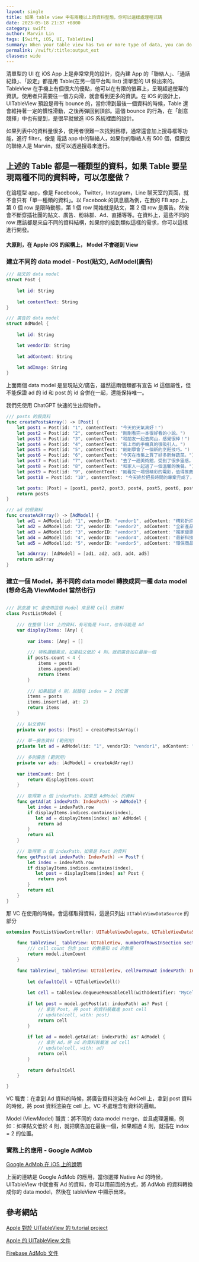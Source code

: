 ```yaml
---
layout: single
title: 如果 table view 中有兩種以上的資料型態，你可以這樣處理程式碼
date: 2023-05-18 21:37 +0800
category: swift
author: Marvin Lin
tags: [Swift, iOS, UI, TableView]
summary: When your table view has two or more type of data, you can do this. This article make an example of if you have two type of data, post and ad, you can use this way to handle it.
permalink: /swift/:title:output_ext
classes: wide
---
```


清單型的 UI 在 iOS App 上是非常常見的設計，從內建 App 的「聯絡人」、「通話紀錄」、「設定」都是用 Table(在另一個平台叫 list) 清單型的 UI 做出來的。TableView 在手機上有個很大的優點，他可以在有限的螢幕上，呈現超過螢幕的資訊，使用者只需要往一個方向滑，就會看到更多的資訊。在 iOS 的設計上， UITableView 預設是帶有 bounce 的，當你滑到最後一個資料的時候，Table 還會維持著一定的慣性滑動，之後再彈回到頂部。這個 bounce 的行為，在「創意競擇」中也有提到，是很早就做進 iOS 系統裡面的設計。

如果列表中的資料量很多，使用者很難一次找到目標，通常還會加上搜尋框等功能，進行 filter。像是 電話 app 中的聯絡人，如果你的聯絡人有 500 個，但要找的聯絡人是 Marvin，就可以透過搜尋來進行。

## 上述的 Table 都是一種類型的資料，如果 Table 要呈現兩種不同的資料時，可以怎麼做？

在論壇型 app，像是 Facebook，Twitter，Instagram，Line 聊天室的頁面，就不會只有「單一種類的資料」。以 Facebook 的訊息牆為例，在我的 FB app 上，第 0 個 row 是限時動態，第 1 個 row 開始就是貼文，第 2 個 row 是廣告。然後會不斷穿插社團的貼文、廣告、粉絲群、Ad、直播等等。在資料上，這些不同的 row 應該都是來自不同的資料結構，如果你的接到類似這樣的需求，你可以這樣進行開發。

#### 大原則，在 Apple iOS 的架構上， Model 不會碰到 View

### 建立不同的 data model - Post(貼文), AdModel(廣告)

```swift
/// 貼文的 data model
struct Post {
    
    let id: String
    
    let contentText: String
}

/// 廣告的 data model
struct AdModel {
    
    let id: String

    let vendorID: String
    
    let adContent: String
    
    let adImage: String
}

```

上面兩個 data model 是呈現貼文/廣告，雖然這兩個類都有宣告 id 這個屬性，但不能保證 ad 的 id 和 post 的 id 合併在一起，還能保持唯一。

我們先使用 ChatGPT 快速的生出假物件。

```swift
/// posts 的假資料
func createPostsArray() -> [Post] {
    let post1 = Post(id: "1", contentText: "今天的天氣真好！")
    let post2 = Post(id: "2", contentText: "剛剛看完一本很好看的小說。")
    let post3 = Post(id: "3", contentText: "和朋友一起去爬山，感覺很棒！")
    let post4 = Post(id: "4", contentText: "新上市的手機真的很吸引人。")
    let post5 = Post(id: "5", contentText: "剛剛學會了一個新的烹飪技巧。")
    let post6 = Post(id: "6", contentText: "今天在市集上買了好多新鮮蔬菜。")
    let post7 = Post(id: "7", contentText: "去了一趟美術館，受到了很多靈感。")
    let post8 = Post(id: "8", contentText: "和家人一起過了一個溫馨的晚餐。")
    let post9 = Post(id: "9", contentText: "剛看完一場很精彩的電影，值得推薦！")
    let post10 = Post(id: "10", contentText: "今天終於把長時間的專案完成了，感覺很有成就感！")

    let posts: [Post] = [post1, post2, post3, post4, post5, post6, post7, post8, post9, post10]
    return posts
}
```

```swift
/// ad 的假資料
func createAdArray() -> [AdModel] {
    let ad1 = AdModel(id: "1", vendorID: "vendor1", adContent: "精彩折扣，限時特賣！", adImage: "ad1.jpg")
    let ad2 = AdModel(id: "2", vendorID: "vendor2", adContent: "全新產品上市，快來試用！", adImage: "ad2.jpg")
    let ad3 = AdModel(id: "3", vendorID: "vendor3", adContent: "獨家優惠，不容錯過！", adImage: "ad3.jpg")
    let ad4 = AdModel(id: "4", vendorID: "vendor4", adContent: "最新科技，滿足您的需求！", adImage: "ad4.jpg")
    let ad5 = AdModel(id: "5", vendorID: "vendor5", adContent: "環保商品，共同守護地球！", adImage: "ad5.jpg")

    let adArray: [AdModel] = [ad1, ad2, ad3, ad4, ad5]
    return adArray
}
```

### 建立一個 Model，將不同的 data model 轉換成同一種 data model (想命名為 ViewModel 當然也行)

```swift

/// 訊息牆 VC 會使用這個 Model 來呈現 Cell 的資料
class PostListModel {
    
    /// 在整個 list 上的資料，有可能是 Post，也有可能是 Ad
    var displayItems: [Any] {
        
        var items: [Any] = []
        
        /// 特殊邏輯需求，如果貼文低於 4 則，就把廣告加在最後一個
        if posts.count < 4 {
            items = posts
            items.append(ad)
            return items
        }
        
        /// 如果超過 4 則，就插在 index = 2 的位置
        items = posts
        items.insert(ad, at: 2)
        return items
    }
    
    /// 貼文資料
    private var posts: [Post] = createPostsArray()
    
    /// 單一廣告資料 (範例用)
    private let ad = AdModel(id: "1", vendorID: "vendor1", adContent: "精彩折扣，限時特賣！", adImage: "ad1.jpg")
    
    /// 多則廣告 (範例用)
    private var ads: [AdModel] = createAdArray()
    
    var itemCount: Int {
        return displayItems.count
    }
    
    /// 取得第 n 個 indexPath，如果是 AdModel 的資料
    func getAd(at indexPath: IndexPath) -> AdModel? {
        let index = indexPath.row
        if displayItems.indices.contains(index),
           let ad = displayItems[index] as? AdModel {
            return ad
        }
        return nil
    }
    
    /// 取得第 n 個 indexPath，如果是 Post 的資料
    func getPost(at indexPath: IndexPath) -> Post? {
        let index = indexPath.row
        if displayItems.indices.contains(index),
           let post = displayItems[index] as? Post {
            return post
        }
        return nil
    }
}
```

那 VC 在使用的時候，會這樣取得資料，這邊只列出 `UITableViewDataSource` 的部分

```swift
extension PostListViewController: UITableViewDelegate, UITableViewDataSource {
    
    func tableView(_ tableView: UITableView, numberOfRowsInSection section: Int) -> Int {
        /// cell count 包含 post 的數量和 ad 的數量
        return model.itemCount
    }
    
    func tableView(_ tableView: UITableView, cellForRowAt indexPath: IndexPath) -> UITableViewCell {
        
        let defaultCell = UITableViewCell()
        
        let cell = tableView.dequeueReusableCell(withIdentifier: "MyCellIdentifier", for: indexPath)
        
        if let post = model.getPost(at: indexPath) as? Post {
            // 拿到 Post, 將 post 的資料裝截進 post cell
            // update(cell, with: post)
            return cell
        }
        
        if let ad = model.getAd(at: indexPath) as? AdModel {
            // 拿到 Ad，將 ad 的資料裝載進 ad cell
            // update(cell, with: ad)
            return cell
        }
        
        return defaultCell
    }

}
```

VC 職責：在拿到 Ad 資料的時候，將廣告資料渲染在 AdCell 上，拿到 post 資料的時候，將 post 資料渲染在 cell 上。VC 不處理含有資料的邏輯。

Model (ViewModel) 職責：將不同的 data model merge，並且處理邏輯，例如：如果貼文低於 4 則，就把廣告加在最後一個，如果超過 4 則，就插在 index = 2 的位置。

### 實務上的應用 - Google AdMob

[Google AdMob 在 iOS 上的說明](https://firebase.google.com/docs/admob?hl=zh-tw)

上面的連結是 Google AdMob 的應用，當你選擇 Native Ad 的時候，UITableView 中就會有 Ad 的資料，你可以用前面的方式，將 AdMob 的資料轉換成你的 data model，然後在 tableView 中顯示出來。

## 參考網站

[Apple 對於 UITableView 的 tutorial project](https://developer.apple.com/tutorials/app-dev-training/creating-a-list-view)

[Apple 的 UITableView 文件](https://developer.apple.com/documentation/uikit/uitableview)

[Firebase AdMob 文件](https://firebase.google.com/docs/admob?hl=zh-tw)
